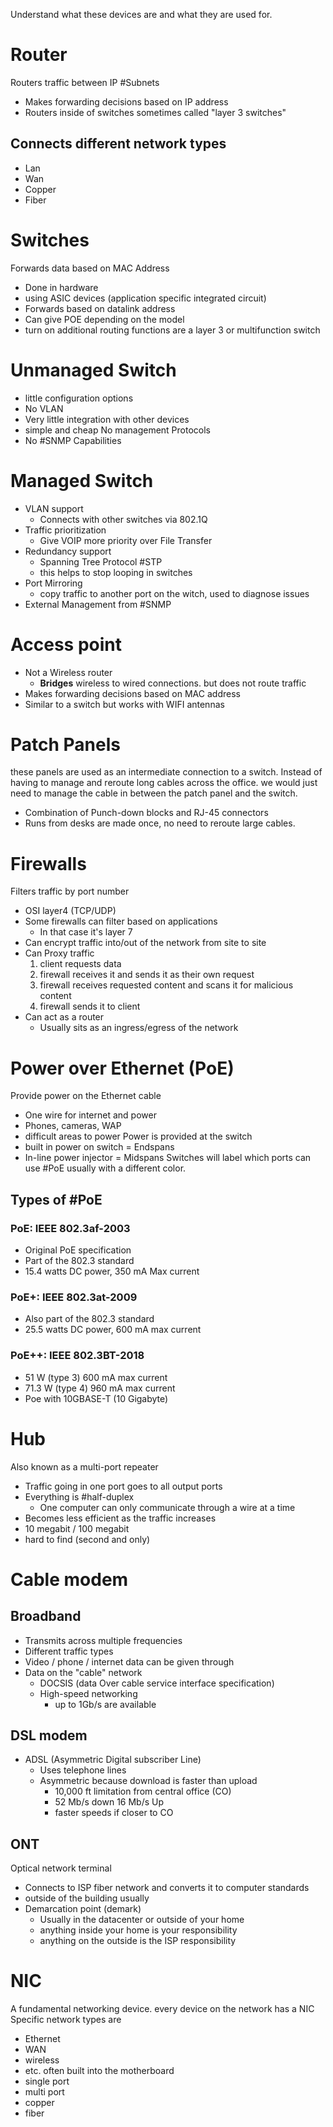 Understand what these devices are and what they are used for.
# Router
Routers traffic between IP #Subnets
- Makes forwarding decisions based on IP address
- Routers inside of switches sometimes called "layer 3 switches"
## Connects different network types
- Lan
- Wan
- Copper
- Fiber
# Switches
Forwards data based on MAC Address
- Done in hardware
- using ASIC devices (application specific integrated circuit)
- Forwards based on datalink address
- Can give POE depending on the model
- turn on additional routing functions are a layer 3 or multifunction switch
# Unmanaged Switch
- little configuration options
- No VLAN
- Very little integration with other devices
- simple and cheap
No management Protocols
- No #SNMP Capabilities 
# Managed Switch
- VLAN support
	- Connects with other switches via 802.1Q
- Traffic prioritization
	- Give VOIP more priority over File Transfer
- Redundancy support
	- Spanning Tree Protocol #STP
	- this helps to stop looping in switches
- Port Mirroring
	-  copy traffic to another port on the witch, used to diagnose issues
- External Management from #SNMP
# Access point
- Not a Wireless router
	- **Bridges** wireless to wired connections. but does not route traffic
- Makes forwarding decisions based on MAC address
- Similar to a switch but works with WIFI antennas
# Patch Panels
these panels are used as an intermediate connection to a switch.
Instead of having to manage and reroute long cables across the office. we would just need to manage the cable in between the patch panel and the switch.
- Combination of Punch-down blocks and RJ-45 connectors
- Runs from desks are made once, no need to reroute large cables.
# Firewalls
Filters traffic by port number
- OSI layer4 (TCP/UDP)
- Some firewalls can filter based on applications
	- In that case it's layer 7
- Can encrypt traffic into/out of the network from site to site
- Can Proxy traffic
	1. client requests data
	2. firewall receives it and sends it as their own request
	3. firewall receives requested content and scans it for malicious content
	4. firewall sends it to client
- Can act as a router
	- Usually sits as an ingress/egress of the network
# Power over Ethernet (PoE)
Provide power on the Ethernet cable
- One wire for internet and power
- Phones, cameras, WAP
- difficult areas to power
Power is provided at the switch
- built in power on switch = Endspans
- In-line power injector = Midspans
Switches will label which ports can use #PoE usually with a different color.
## Types of #PoE
### PoE: IEEE 802.3af-2003
- Original PoE specification
- Part of the 802.3 standard
- 15.4 watts DC power, 350 mA Max current
### PoE+: IEEE 802.3at-2009
- Also part of the 802.3 standard
- 25.5 watts DC power, 600 mA max current
### PoE++: IEEE 802.3BT-2018
- 51 W (type 3) 600 mA max current
- 71.3 W (type 4) 960 mA max current
- Poe with 10GBASE-T (10 Gigabyte)
# Hub
Also known as a multi-port repeater
- Traffic going in one port goes to all output ports
- Everything is #half-duplex
	- One computer can only communicate through a wire at a time
- Becomes less efficient as the traffic increases
- 10 megabit / 100 megabit
- hard to find (second and only)
# Cable modem
## Broadband
- Transmits across multiple frequencies
- Different traffic types
- Video / phone / internet data can be given through
- Data on the "cable" network
	- DOCSIS (data Over cable service interface specification)
	- High-speed networking
		- up to 1Gb/s are available
## DSL modem
- ADSL (Asymmetric Digital subscriber Line)
	- Uses telephone lines
	- Asymmetric because download is faster than upload
		- 10,000 ft limitation from central office (CO)
		- 52 Mb/s down 16 Mb/s Up
		- faster speeds if closer to CO
## ONT
Optical network terminal
- Connects to ISP fiber network and converts it to computer standards
- outside of the building usually
- Demarcation point (demark)
	- Usually in the datacenter or outside of your home
	- anything inside your home is your responsibility
	- anything on the outside is the ISP responsibility
# NIC
A fundamental networking device. every device on the network has a NIC
Specific network types are
- Ethernet
- WAN
- wireless
- etc.
often built into the motherboard
- single port
- multi port
- copper
- fiber
